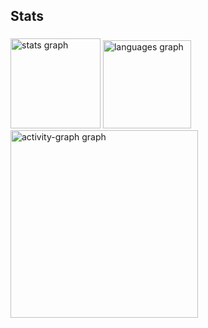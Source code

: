 <h2 align="left">Stats</h2>

###

<div align="left">
  <img src="https://github-readme-stats.vercel.app/api?username=buildwithmatheus&hide_title=false&hide_rank=false&show_icons=true&include_all_commits=true&count_private=true&disable_animations=false&theme=gruvbox_light&locale=en&hide_border=false&order=1" height="144" alt="stats graph"  />
  <img src="https://github-readme-stats.vercel.app/api/top-langs?username=buildwithmatheus&locale=en&hide_title=false&layout=compact&card_width=320&langs_count=5&theme=gruvbox_light&hide_border=false&order=2" height="141" alt="languages graph"  />
  <img src="https://github-readme-activity-graph.vercel.app/graph?username=buildwithmatheus&radius=16&theme=gruvbox&area=true&order=5" height="300" alt="activity-graph graph"  />
</div>

###
